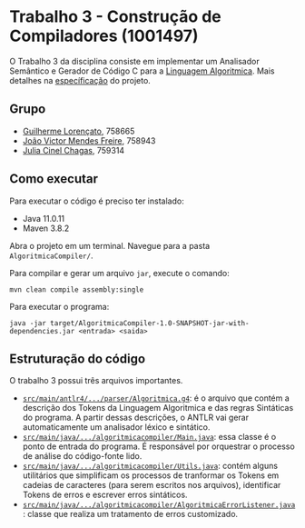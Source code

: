 # Trabalho 3 - Construção de Compiladores (1001497)
O Trabalho 3 da disciplina consiste em implementar um Analisador Semântico e Gerador de Código C para a [Linguagem Algoritmica](https://github.com/joaovicmendes/compiladores-trabalho/blob/main/Trabalho%201/Gram%C3%A1tica%20LA.pdf). Mais detalhes na [específicação]() do projeto.

## Grupo
- [Guilherme Lorençato](https://github.com/GuiLorencato), 758665
- [João Victor Mendes Freire](https://github.com/joaovicmendes), 758943
- [Julia Cinel Chagas](https://github.com/jcinel), 759314

## Como executar

Para executar o código é preciso ter instalado:
- Java 11.0.11
- Maven 3.8.2

Abra o projeto em um terminal. Navegue para a pasta `AlgoritmicaCompiler/`.

Para compilar e gerar um arquivo `jar`, execute o comando:
```
mvn clean compile assembly:single
```

Para executar o programa:
```
java -jar target/AlgoritmicaCompiler-1.0-SNAPSHOT-jar-with-dependencies.jar <entrada> <saida>
```

## Estruturação do código
O trabalho 3 possui três arquivos importantes.
- [`src/main/antlr4/.../parser/Algoritmica.g4`](https://github.com/joaovicmendes/compiladores-trabalho/blob/main/Trabalho%202/AlgoritmicaCompiler/src/main/antlr4/br/ufscar/dc/compiladores/parser/Algoritmica.g4): é o arquivo que contém a descrição dos Tokens da Linguagem Algoritmica e das regras Sintáticas do programa. A partir dessas descrições, o ANTLR vai gerar automaticamente um analisador léxico e sintático.
- [`src/main/java/.../algoritmicacompiler/Main.java`](https://github.com/joaovicmendes/compiladores-trabalho/blob/main/Trabalho%202/AlgoritmicaCompiler/src/main/java/br/ufscar/dc/compiladores/algoritmicacompiler/Main.java): essa classe é o ponto de entrada do programa. É responsável por orquestrar o processo de análise do código-fonte lido.
- [`src/main/java/.../algoritmicacompiler/Utils.java`](https://github.com/joaovicmendes/compiladores-trabalho/blob/main/Trabalho%202/AlgoritmicaCompiler/src/main/java/br/ufscar/dc/compiladores/algoritmicacompiler/Utils.java): contém alguns utilitários que simplificam os processos de tranformar os Tokens em cadeias de caracteres (para serem escritos nos arquivos), identificar Tokens de erros e escrever erros sintáticos.
- [`src/main/java/.../algoritmicacompiler/AlgoritmicaErrorListener.java`](https://github.com/joaovicmendes/compiladores-trabalho/blob/main/Trabalho%202/AlgoritmicaCompiler/src/main/java/br/ufscar/dc/compiladores/algoritmicacompiler/AlgoritmicaErrorListener.java): classe que realiza um tratamento de erros customizado.  
